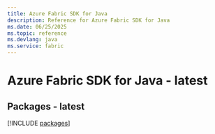 ```yaml
---
title: Azure Fabric SDK for Java
description: Reference for Azure Fabric SDK for Java
ms.date: 06/25/2025
ms.topic: reference
ms.devlang: java
ms.service: fabric
---
```

# Azure Fabric SDK for Java - latest
## Packages - latest
[!INCLUDE [packages](fabric-index.md)]
